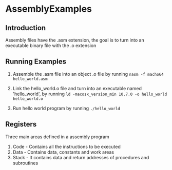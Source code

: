 # AssemblyExamples

## Introduction

Assembly files have the .asm extension, the goal is to turn into an executable binary file with the .o extension 

## Running Examples

1. Assemble the .asm file into an object .o file by running `nasm -f macho64 hello_world.asm`

2. Link the hello_world.o file and turn into an executable named 'hello_world', by running `ld -macosx_version_min 10.7.0 -o hello_world hello_world.o`

3. Run hello world program by running `./hello_world`

## Registers

Three main areas defined in a assembly program
1. Code - Contains all the instructions to be executed
2. Data - Contains data, constants and work areas
3. Stack - It contains data and return addresses of procedures and subroutines

